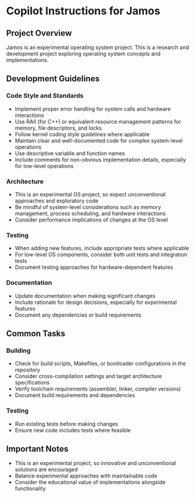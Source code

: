 # Copilot Instructions for Jamos

## Project Overview

Jamos is an experimental operating system project. This is a research and development project exploring operating system concepts and implementations.

## Development Guidelines

### Code Style and Standards

- Implement proper error handling for system calls and hardware interactions
- Use RAII (for C++) or equivalent resource management patterns for memory, file descriptors, and locks
- Follow kernel coding style guidelines where applicable
- Maintain clear and well-documented code for complex system-level operations
- Use descriptive variable and function names
- Include comments for non-obvious implementation details, especially for low-level operations

### Architecture

- This is an experimental OS project, so expect unconventional approaches and exploratory code
- Be mindful of system-level considerations such as memory management, process scheduling, and hardware interactions
- Consider performance implications of changes at the OS level

### Testing

- When adding new features, include appropriate tests where applicable
- For low-level OS components, consider both unit tests and integration tests
- Document testing approaches for hardware-dependent features

### Documentation

- Update documentation when making significant changes
- Include rationale for design decisions, especially for experimental features
- Document any dependencies or build requirements

## Common Tasks

### Building

- Check for build scripts, Makefiles, or bootloader configurations in the repository
- Consider cross-compilation settings and target architecture specifications
- Verify toolchain requirements (assembler, linker, compiler versions)
- Document build requirements and dependencies

### Testing

- Run existing tests before making changes
- Ensure new code includes tests where feasible

## Important Notes

- This is an experimental project, so innovative and unconventional solutions are encouraged
- Balance experimental approaches with maintainable code
- Consider the educational value of implementations alongside functionality
